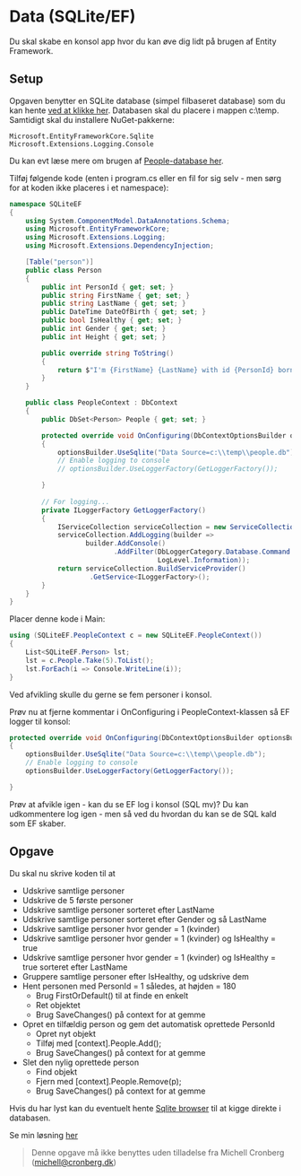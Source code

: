 ﻿# Data (SQLite/EF)

Du skal skabe en konsol app hvor du kan øve dig lidt på brugen af Entity Framework.

## Setup
Opgaven benytter en SQLite database (simpel filbaseret database) som du kan hente [ved at klikke her](https://github.com/devcronberg/undervisning-db-sqlite/#sqlite-demo-database). Databasen skal du placere i mappen c:\temp. Samtidigt skal du 
installere NuGet-pakkerne:

```
Microsoft.EntityFrameworkCore.Sqlite
Microsoft.Extensions.Logging.Console
```

Du kan evt læse mere om brugen af [People-database her](https://github.com/devcronberg/undervisning-db-sqlite/).

Tilføj følgende kode (enten i program.cs eller en fil for sig selv - men sørg for at koden ikke placeres i et namespace):

```csharp
namespace SQLiteEF
{
    using System.ComponentModel.DataAnnotations.Schema;
    using Microsoft.EntityFrameworkCore;
    using Microsoft.Extensions.Logging;
    using Microsoft.Extensions.DependencyInjection;

    [Table("person")]
    public class Person
    {
        public int PersonId { get; set; }
        public string FirstName { get; set; }
        public string LastName { get; set; }
        public DateTime DateOfBirth { get; set; }
        public bool IsHealthy { get; set; }
        public int Gender { get; set; }
        public int Height { get; set; }

        public override string ToString()
        {
            return $"I'm {FirstName} {LastName} with id {PersonId} born {DateOfBirth.ToShortDateString()}. I'm {(IsHealthy ? "healthy" : "not healthy")}, a {(Gender == 1 ? "woman" : "man")} and {Height} cm.";
        }
    }

    public class PeopleContext : DbContext
    {
        public DbSet<Person> People { get; set; }

        protected override void OnConfiguring(DbContextOptionsBuilder optionsBuilder)
        {
            optionsBuilder.UseSqlite("Data Source=c:\\temp\\people.db");
            // Enable logging to console
            // optionsBuilder.UseLoggerFactory(GetLoggerFactory());

        }
        
        // For logging...
        private ILoggerFactory GetLoggerFactory()
        {
            IServiceCollection serviceCollection = new ServiceCollection();
            serviceCollection.AddLogging(builder =>
                   builder.AddConsole()
                          .AddFilter(DbLoggerCategory.Database.Command.Name,
                                     LogLevel.Information));
            return serviceCollection.BuildServiceProvider()
                    .GetService<ILoggerFactory>();
        }
    }
}
```

Placer denne kode i Main:

```csharp
using (SQLiteEF.PeopleContext c = new SQLiteEF.PeopleContext())
{                
    List<SQLiteEF.Person> lst;
    lst = c.People.Take(5).ToList();
    lst.ForEach(i => Console.WriteLine(i));
}
```
Ved afvikling skulle du gerne se fem personer i konsol.

Prøv nu at fjerne kommentar i OnConfiguring i PeopleContext-klassen så EF logger til konsol:

```csharp
protected override void OnConfiguring(DbContextOptionsBuilder optionsBuilder)
{
    optionsBuilder.UseSqlite("Data Source=c:\\temp\\people.db");
    // Enable logging to console
    optionsBuilder.UseLoggerFactory(GetLoggerFactory());

}
```
Prøv at afvikle igen - kan du se EF log i konsol (SQL mv)? Du kan udkommentere log igen - men så ved du hvordan 
du kan se de SQL kald som EF skaber.

## Opgave

Du skal nu skrive koden til at 

- Udskrive samtlige personer
- Udskrive de 5 første personer
- Udskrive samtlige personer sorteret efter LastName
- Udskrive samtlige personer sorteret efter Gender og så LastName
- Udskrive samtlige personer hvor gender = 1 (kvinder)
- Udskrive samtlige personer hvor gender = 1 (kvinder) og IsHealthy = true
- Udskrive samtlige personer hvor gender = 1 (kvinder) og IsHealthy = true sorteret efter LastName
- Gruppere samtlige personer efter IsHealthy, og udskrive dem
- Hent personen med PersonId = 1 således, at højden = 180
    - Brug FirstOrDefault() til at finde en enkelt
    - Ret objektet
    - Brug SaveChanges() på context for at gemme
- Opret en tilfældig person og gem det automatisk oprettede PersonId
    - Opret nyt objekt
    - Tilføj med [context].People.Add();
    - Brug SaveChanges() på context for at gemme
- Slet den nylig oprettede person
    - Find objekt
    - Fjern med [context].People.Remove(p);
    - Brug SaveChanges() på context for at gemme
    
Hvis du har lyst kan du eventuelt hente [Sqlite browser](https://sqlitebrowser.org/dl/) til at kigge direkte i databasen.

Se min løsning [her](https://github.com/devcronberg/undervisning-cs-opgaver/blob/master/data-ef-sqlite/Program.cs)

<!-- footerstart -->
> Denne opgave må ikke benyttes uden tilladelse fra Michell Cronberg (michell@cronberg.dk)
<!-- footerslut -->
